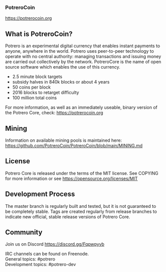 ### PotreroCoin

https://potrerocoin.org

## What is PotreroCoin?
Potrero is an experimental digital currency that enables instant payments to anyone, anywhere in the world. Potrero uses peer-to-peer technology to operate with no central authority: managing transactions and issuing money are carried out collectively by the network. PotreroCore is the name of open source software which enables the use of this currency.

* 2.5 minute block targets
* subsidy halves in 840k blocks or about 4 years
* 50 coins per block
* 2016 blocks to retarget difficulty
* 100 million total coins
  
For more information, as well as an immediately useable, binary version of the Potrero Core, check: https://potrerocoin.org

## Mining

Information on available mining pools is maintained here: https://github.com/PotreroCoin/PotreroCoin/blob/main/MINING.md

## License
Potrero Core is released under the terms of the MIT license. See COPYING for more information or see https://opensource.org/licenses/MIT

## Development Process
The master branch is regularly built and tested, but it is not guaranteed to be completely stable. Tags are created regularly from release branches to indicate new official, stable release versions of Potrero Core.

## Community

Join us on Discord https://discord.gg/Fqpwpyvb

IRC channels can be found on Freenode.\
General topics: #potrero\
Development topics: #potrero-dev

